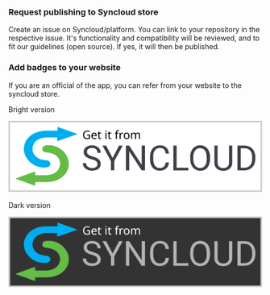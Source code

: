 ### Request publishing to Syncloud store

Create an issue on Syncloud/platform. You can link to your repository in the respective issue. It's functionality and compatibility will be reviewed, and to fit our guidelines (open source). If yes, it will then be published.

### Add badges to your website

If you are an official of the app, you can refer from your website to the syncloud store.

Bright version

![](https://github.com/syncloud/syncloud.org/blob/master/images/badge_bright.svg)

Dark version

![](https://github.com/syncloud/syncloud.org/blob/master/images/badge_dark.svg)
